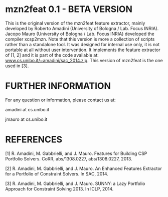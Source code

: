 mzn2feat 0.1 - BETA VERSION
===========================

This is the original version of the mzn2feat feature extractor, mainly developed 
by Roberto Amadini (University of Bologna / Lab. Focus INRIA). 
Jacopo Mauro (University of Bologna / Lab. Focus INRIA) developed the compiler 
xcsp2mzn. Note that this version is more a collection of scripts rather than a 
standalone tool. It was designed for internal use only, it is not portable at 
all without user intervention. It implements the feature extractor of [1, 2] 
and it is part of the code available at: www.cs.unibo.it/~amadini/sac_2014.zip.
This version of mzn2feat is the one used in [3].

FURTHER INFORMATION
===================

For any question or information, please contact us at:

  amadini at cs.unibo.it

  jmauro  at cs.unibo.it


REFERENCES
==========

[1] R. Amadini, M. Gabbrielli, and J. Mauro. Features for Building CSP Portfolio 
    Solvers. CoRR, abs/1308.0227, abs/1308.0227, 2013.

[2] R. Amadini, M. Gabbrielli, and J. Mauro. An Enhanced Features Extractor for 
    a Portfolio of Constraint Solvers. In SAC, 2014.

[3] R. Amadini, M. Gabbrielli, and J. Mauro. SUNNY: a Lazy Portfolio Approach 
    for Constraint Solving 2013. In ICLP, 2014.
